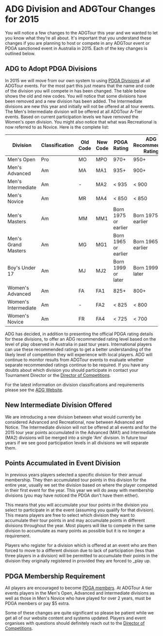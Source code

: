 # ADG Division and ADGTour Changes for 2015

You will notice a few changes to the ADGTour this year and we wanted to let you know what they’re all about. It's important that you understand these changes if you are planning to host or compete in any ADGTour event or PDGA sanctioned event in Australia in 2015. Each of the key changes is outlined below.

## ADG to Adopt PDGA Divisions

In 2015 we will move from our own system to using [PDGA Divisions](http://www.pdga.com/pdga-player-classifications-divisions) at all ADGTour events. For the most part this just means that the name and code of the division you will compete in has been changed. The table below shows the old and new codes. You will notice that some divisions have been removed and a new division has been added. The Intermediate divisions are new this year and initially will not be offered at all tour events. The Men's Intermediate division will be offered at all ADGTour A-Tier events. Based on current participation levels we have removed the Women's open division.  You might also notice that what was Recreational is now referred to as Novice. Here is the complete list:

| Division            | Classification | Old Code | New Code | PDGA Rating          | ADG Recommended Rating |
|---------------------|----------------|----------|----------|----------------------|------------------------|
| Men's Open          | Pro            | MO       | MPO      | 970+                 | 950+                   |
| Men's Advanced      | Am             | MA       | MA1      | 935+                 | 900+                   |
| Men's Intermediate  | Am             | -        | MA2      | < 935                | < 900                  |
| Men's Novice        | Am             | MR       | MA4      | < 850                | < 850                  |
| Men's Masters       | Am             | MM       | MM1      | Born 1975 or earlier | Born 1975 or earlier   |
| Men's Grand Masters | Am             | MG       | MG1      | Born 1965 or earlier | Born 1965 or earlier   |
| Boy's Under 17      | Am             | MJ       | MJ2      | Born 1999 or later   | Born 1999 or later     |
| Women's Advanced    | Am             | FA       | FA1      | 825+                 | 800+                   |
| Women's Intermediate| Am             | -        | FA2      | < 825                | < 800                  |
| Women's Novice      | Am             | FR       | FA4      | < 725                | < 700                  |

ADG has decided, in addition to presenting the official PDGA rating details for these divisions, to offer an ADG recommended rating level based on the level of play observed in Australia in past tour years. International players can use these recommended ratings to get a better understanding of the likely level of competition they will experience with local players. ADG will continue to monitor results from ADGTour events to evaluate whether separate recommended ratings continue to be required. If you have any doubts about which division you should participate in contact your Tournament Director or the [Director of Competitions](mailto:competitions@australiandiscgolf.com).

For the latest information on division classifications and requirements please see the [ADG Website](http://www.australiandiscgolf.com/divisions/).

## New Intermediate Division Offered

We are introducing a new division between what would currently be considered Advanced and Recreational, now between Advanced and Notice. The Intermediate division will not be offered at all events and for the 2015 tour year points accumulated in the Advanced (MA1) and Intermediate (MA2) divisions will be merged into a single 'Am' division. In future tour years if we see good participation levels in all divisions we will separate them.

## Points Accumulated in Event Division

In previous years players selected a specific division for their annual membership. They then accumulated tour points in this division for the entire year, usually we set the division based on where the player competed in their first event for the year. This year we will do away with membership divisions (you may have noticed the PDGA don't have them either).

This means that you will accumulate your tour points in the division you select to participate in at the event (assuming you qualify for that division). This means players are free to select which division they want to accumulate their tour points in and may accumulate points in different divisions throughout the year. Most players will like to compete in the same division to accumulate as many points as possible but it is no longer a requirement.

Players who register for a division which is offered at an event who are then forced to move to a different division due to lack of participation (less than three players in a division) will be permitted to accumulate their points in the division they originally registered in provided they are forced to _play up.

## PDGA Membership Requirement

All players are encouraged to become [PDGA members](http://www.pdga.com/membership). At ADGTour A tier events players in the Men's Open, Advanced and Intermediate divisions as well as those in Men's Novice who have played for over 2 years, must be PDGA members or pay $5 extra. 

Some of these changes are quite significant so please be patient while we get all of our website content and systems updated. Players and event organises with questions should definitely reach out to the [Director of Competitions](mailto:competitions@australiandiscgolf.com).
